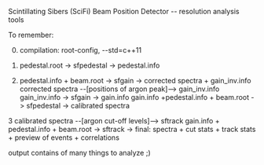 Scintillating Sibers (SciFi) Beam Position Detector  -- resolution analysis tools

To remember:

0. compilation: root-config, --std=c++11

1. pedestal.root -> sfpedestal -> pedestal.info
2. pedestal.info + beam.root -> sfgain -> corrected spectra + gain_inv.info
    corrected spectra --[positions of argon peak]--> gain_inv.info
    gain_inv.info -> sfgain -> gain.info
    gain.info +pedestal.info + beam.root -> sfpedestal -> calibrated spectra

3  calibrated spectra --[argon cut-off levels]--> sftrack
    gain.info + pedestal.info + beam.root -> sftrack -> final: spectra + cut stats + track stats
    + preview of events + correlations

output contains of many things to analyze ;)

